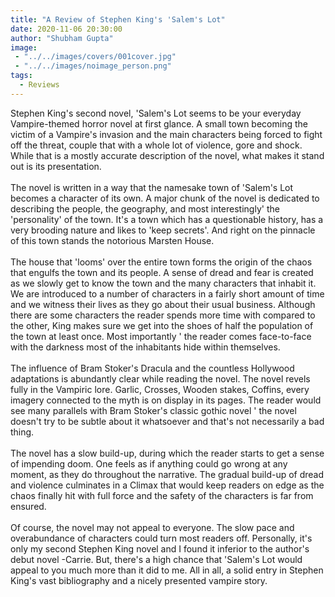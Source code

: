 ```yaml
---
title: "A Review of Stephen King's 'Salem's Lot"
date: 2020-11-06 20:30:00
author: "Shubham Gupta"
image: 
 - "../../images/covers/001cover.jpg"
 - "../../images/noimage_person.png"
tags:
  - Reviews
---
```


Stephen King's second novel, 'Salem's Lot seems to be your everyday Vampire-themed horror novel at first glance. A small town becoming the victim of a Vampire's invasion and the main characters being forced to fight off the threat, couple that with a whole lot of violence, gore and shock. While that is a mostly accurate description of the novel, what makes it stand out is its presentation.
<br><br>
The novel is written in a way that the namesake town of 'Salem's Lot becomes a character of its own. A major chunk of the novel is dedicated to describing the people, the geography, and most interestingly' the 'personality' of the town.  It's a town which has a questionable history, has a very brooding nature and likes to 'keep secrets'. And right on the pinnacle of this town stands the notorious Marsten House.
<br><br>
The house that 'looms' over the entire town forms the origin of the chaos that engulfs the town and its people. A sense of dread and fear is created as we slowly get to know the town and the many characters that inhabit it. We are introduced to a number of characters in a fairly short amount of time and we witness their lives as they go about their usual business. Although there are some characters the reader spends more time with compared to the other, King makes sure we get into the shoes of half the population of the town at least once. Most importantly ' the reader comes face-to-face with the darkness most of the inhabitants hide within themselves.
<br><br>
The influence of Bram Stoker's Dracula and the countless Hollywood adaptations is abundantly clear while reading the novel. The novel revels fully in the Vampiric lore. Garlic, Crosses, Wooden stakes, Coffins, every imagery connected to the myth is on display in its pages. The reader would see many parallels with Bram Stoker's classic gothic novel ' the novel doesn't try to be subtle about it whatsoever and that's not necessarily a bad thing.
<br><br>
The novel has a slow build-up, during which the reader starts to get a sense of impending doom. One feels as if anything could go wrong at any moment, as they do throughout the narrative. The gradual build-up of dread and violence culminates in a Climax that would keep readers on edge as the chaos finally hit with full force and the safety of the characters is far from ensured.
<br><br>
Of course, the novel may not appeal to everyone. The slow pace and overabundance of characters could turn most readers off. Personally, it's only my second Stephen King novel and I found it inferior to the author's debut novel -Carrie. But, there's a high chance that 'Salem's Lot would appeal to you much more than it did to me. 
All in all, a solid entry in Stephen King's vast bibliography and a nicely presented vampire story.
